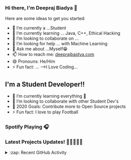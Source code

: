 ### Hi there, I'm Deepraj Biadya 👋



Here are some ideas to get you started:

- 🔭 I’m currently a ...Student
- 🌱 I’m currently learning ... Java, C++, Ethical Hacking
- 👯 I’m looking to collaborate on ...
- 🤔 I’m looking for help ... with Machine Learning
- 💬 Ask me about ...Myself😁
- 📫 How to reach me: [deeprajbaidya.com](https://sites.google.com/view/deeprajbaidya)
- 😄 Pronouns: He/Him
- ⚡ Fun fact: ...
-->I Love Coding...

## I'm a Student Developer!!

- 🌱 I’m currently learning everything 🤣
- 👯 I’m looking to collaborate with other Student Dev's
- 🥅 2020 Goals: Contribute more to Open Source projects
- ⚡ Fun fact: I love to play Football

### Spotify Playing 🎧



### Latest Projects Updates! 🎊🔥🔥🔥🔥
<details>
  <summary>:zap: Recent GitHub Activity</summary>
  
<!--START_SECTION:activity-->
1.  Password Generator in [deepraj02/deepraj02](https://github.com/deepraj02/PassWord_Generator-GUI-)
2.  QR-code Generator in [deepraj02/deepraj02](https://github.com/deepraj02/QR_Code_Generator-GUI-)
3.  Digital Clock in [deepraj02/deepraj02](https://github.com/deepraj02/Digital_Clock)
4. 🎉 Merged PR  in [MKBHD-alpha/MKBHD-alpha](https://github.com/MKBHD-alpha/AI-Assistant-with-Python)
<!--END_SECTION:activity-->

</details>

